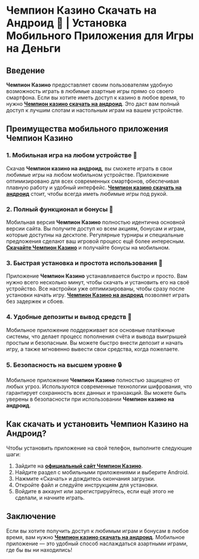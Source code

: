 # Чемпион Казино Скачать на Андроид 🎰 | Установка Мобильного Приложения для Игры на Деньги

## Введение

**Чемпион Казино** предоставляет своим пользователям удобную возможность играть в любимые азартные игры прямо со своего смартфона. Если вы хотите иметь доступ к казино в любое время, то нужно **[Чемпион казино скачать на андроид](https://temon-gter.cfd/go/lRq?p80412p304504pcc44t17455)**. Это даст вам полный доступ к лучшим слотам и настольным играм на вашем устройстве.

## Преимущества мобильного приложения Чемпион Казино

### 1. Мобильная игра на любом устройстве 📱

Скачав **Чемпион казино на андроид**, вы сможете играть в свои любимые игры на любом мобильном устройстве. Приложение оптимизировано для всех современных смартфонов, обеспечивая плавную работу и удобный интерфейс. **[Чемпион казино скачать на андроид](https://temon-gter.cfd/go/lRq?p80412p304504pcc44t17455)** стоит, чтобы всегда иметь любимые игры под рукой.

### 2. Полный функционал и бонусы 🎁

Мобильная версия **Чемпион Казино** полностью идентична основной версии сайта. Вы получите доступ ко всем акциям, бонусам и играм, которые доступны на десктопе. Регулярные турниры и специальные предложения сделают ваш игровой процесс ещё более интересным. **[Скачайте Чемпион Казино](https://temon-gter.cfd/go/lRq?p80412p304504pcc44t17455)** и получайте бонусы на мобильном.

### 3. Быстрая установка и простота использования 📲

Приложение **Чемпион Казино** устанавливается быстро и просто. Вам нужно всего несколько минут, чтобы скачать и установить его на своё устройство. Все настройки уже оптимизированы, чтобы сразу после установки начать игру. **[Чемпион Казино на андроид](https://temon-gter.cfd/go/lRq?p80412p304504pcc44t17455)** позволяет играть без задержек и сбоев.

### 4. Удобные депозиты и вывод средств 💸

Мобильное приложение поддерживает все основные платёжные системы, что делает процесс пополнения счёта и вывода выигрышей простым и безопасным. Вы можете быстро внести депозит и начать игру, а также мгновенно вывести свои средства, когда пожелаете.

### 5. Безопасность на высшем уровне 🔒

Мобильное приложение **Чемпион Казино** полностью защищено от любых угроз. Используются современные технологии шифрования, что гарантирует сохранность всех данных и транзакций. Вы можете быть уверены в безопасности при использовании **Чемпион казино на андроид**.

## Как скачать и установить Чемпион Казино на Андроид?

Чтобы установить приложение на свой телефон, выполните следующие шаги:

1. Зайдите на **[официальный сайт Чемпион Казино](https://temon-gter.cfd/go/lRq?p80412p304504pcc44t17455)**.
2. Найдите раздел с мобильными приложениями и выберите Android.
3. Нажмите «Скачать» и дождитесь окончания загрузки.
4. Откройте файл и следуйте инструкциям для установки.
5. Войдите в аккаунт или зарегистрируйтесь, если ещё этого не сделали, и начните играть.

## Заключение

Если вы хотите получить доступ к любимым играм и бонусам в любое время, вам нужно **[Чемпион казино скачать на андроид](https://temon-gter.cfd/go/lRq?p80412p304504pcc44t17455)**. Мобильное приложение — это удобный способ наслаждаться азартными играми, где бы вы ни находились!
